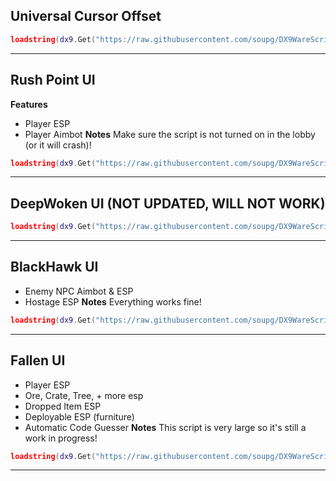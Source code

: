 ## Universal Cursor Offset
```lua
loadstring(dx9.Get("https://raw.githubusercontent.com/soupg/DX9WareScripts/main/UniversalOffset.lua"))()
```

---

## Rush Point UI
**Features**
- Player ESP
- Player Aimbot
**Notes**
Make sure the script is not turned on in the lobby (or it will crash)!
```lua
loadstring(dx9.Get("https://raw.githubusercontent.com/soupg/DX9WareScripts/main/RushPoint.lua"))()
```

---

## DeepWoken UI (NOT UPDATED, WILL NOT WORK)
```lua
loadstring(dx9.Get("https://raw.githubusercontent.com/soupg/DX9WareScripts/main/DeepWoken.lua"))()
```

---

## BlackHawk UI
- Enemy NPC Aimbot & ESP
- Hostage ESP
**Notes**
Everything works fine!
```lua
loadstring(dx9.Get("https://raw.githubusercontent.com/soupg/DX9WareScripts/main/Blackhawk.lua"))()
```

---

## Fallen UI
- Player ESP
- Ore, Crate, Tree, + more esp
- Dropped Item ESP
- Deployable ESP (furniture)
- Automatic Code Guesser
**Notes**
This script is very large so it's still a work in progress!
```lua
loadstring(dx9.Get("https://raw.githubusercontent.com/soupg/DX9WareScripts/main/Fallen.lua"))()
```

---
